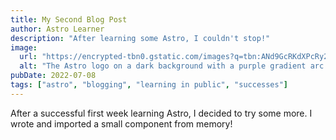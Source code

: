 ```yaml
---
title: My Second Blog Post
author: Astro Learner
description: "After learning some Astro, I couldn't stop!"
image:
  url: "https://encrypted-tbn0.gstatic.com/images?q=tbn:ANd9GcRKdXPcRy2dnO7B4L17Tp6xSDnPiuWH7QeDrA&s"
  alt: "The Astro logo on a dark background with a purple gradient arc."
pubDate: 2022-07-08
tags: ["astro", "blogging", "learning in public", "successes"]
---
```


After a successful first week learning Astro, I decided to try some more. I wrote and imported a small component from memory!
